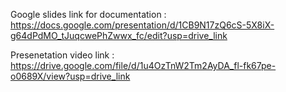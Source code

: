 Google slides link for documentation : 
https://docs.google.com/presentation/d/1CB9N17zQ6cS-5X8iX-g64dPdMO_tJuqcwePhZwwx_fc/edit?usp=drive_link
 
Presenetation video link : 
https://drive.google.com/file/d/1u4OzTnW2Tm2AyDA_fl-fk67pe-o0689X/view?usp=drive_link
